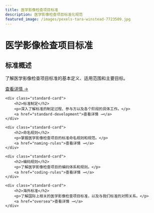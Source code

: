```yaml
---
title: 医学影像检查项目标准
description: 医学影像检查项目标准化规范
featured_image: /images/pexels-tara-winstead-7723509.jpg
---
```


# 医学影像检查项目标准

<div class="standards-list">
    <div class="standard-card">
        <h2>标准概述</h2>
        <p>了解医学影像检查项目标准的基本定义、适用范围和主要目标。</p>
        <a href="overview">查看详情 →</a>
    </div>
    
    <div class="standard-card">
        <h2>标准制定</h2>
        <p>深入了解标准的制定过程、参与方以及各个阶段的具体工作。</p>
        <a href="standard-development">查看详情 →</a>
    </div>
    
    <div class="standard-card">
        <h2>命名规则</h2>
        <p>掌握医学影像检查项目的标准命名规则和规范。</p>
        <a href="naming-rules">查看详情 →</a>
    </div>
    
    <div class="standard-card">
        <h2>编码规则</h2>
        <p>了解医学影像检查项目的编码体系和规则。</p>
        <a href="coding-rules">查看详情 →</a>
    </div>
    
    <div class="standard-card">
        <h2>海外标准</h2>
        <p>了解国际上相关的医学影像检查项目标准，以及与我们标准的对照关系。</p>
        <a href="oversea">查看详情 →</a>
    </div>
</div>
